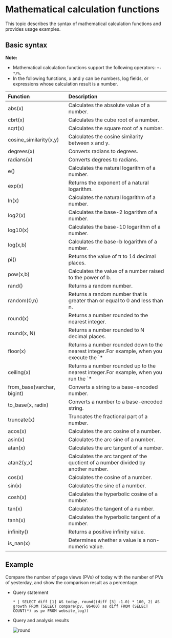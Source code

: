 # Mathematical calculation functions

This topic describes the syntax of mathematical calculation functions and provides usage examples.

## Basic syntax

**Note:**

-   Mathematical calculation functions support the following operators: `+-*/%`.
-   In the following functions, x and y can be numbers, log fields, or expressions whose calculation result is a number.

|Function|Description|
|:-------|:----------|
|abs\(x\)|Calculates the absolute value of a number.|
|cbrt\(x\)|Calculates the cube root of a number.|
|sqrt\(x\)|Calculates the square root of a number.|
|cosine\_similarity\(x,y\)|Calculates the cosine similarity between x and y.|
|degrees\(x\)|Converts radians to degrees.|
|radians\(x\)|Converts degrees to radians.|
|e\(\)|Calculates the natural logarithm of a number.|
|exp\(x\)|Returns the exponent of a natural logarithm.|
|ln\(x\)|Calculates the natural logarithm of a number.|
|log2\(x\)|Calculates the base-2 logarithm of a number.|
|log10\(x\)|Calculates the base-10 logarithm of a number.|
|log\(x,b\)|Calculates the base-b logarithm of a number.|
|pi\(\)|Returns the value of π to 14 decimal places.|
|pow\(x,b\)|Calculates the value of a number raised to the power of b.|
|rand\(\)|Returns a random number.|
|random\(0,n\)|Returns a random number that is greater than or equal to 0 and less than n.|
|round\(x\)|Returns a number rounded to the nearest integer.|
|round\(x, N\)|Returns a number rounded to N decimal places.|
|floor\(x\)|Returns a number rounded down to the nearest integer.For example, when you execute the `* | SELECT floor(2.5)` statement, 2.0 is returned. |
|ceiling\(x\)|Returns a number rounded up to the nearest integer.For example, when you run the `* | SELECT ceiling(2.5)` statement, 3.0 is returned. |
|from\_base\(varchar, bigint\)|Converts a string to a base-encoded number.|
|to\_base\(x, radix\)|Converts a number to a base-encoded string.|
|truncate\(x\)|Truncates the fractional part of a number.|
|acos\(x\)|Calculates the arc cosine of a number.|
|asin\(x\)|Calculates the arc sine of a number.|
|atan\(x\)|Calculates the arc tangent of a number.|
|atan2\(y,x\)|Calculates the arc tangent of the quotient of a number divided by another number.|
|cos\(x\)|Calculates the cosine of a number.|
|sin\(x\)|Calculates the sine of a number.|
|cosh\(x\)|Calculates the hyperbolic cosine of a number.|
|tan\(x\)|Calculates the tangent of a number.|
|tanh\(x\)|Calculates the hyperbolic tangent of a number.|
|infinity\(\)|Returns a positive infinity value.|
|is\_nan\(x\)|Determines whether a value is a non-numeric value.|

## Example

Compare the number of page views \(PVs\) of today with the number of PVs of yesterday, and show the comparison result as a percentage.

-   Query statement

    ```
    * | SELECT diff [1] AS today, round((diff [3] -1.0) * 100, 2) AS growth FROM (SELECT compare(pv, 86400) as diff FROM (SELECT COUNT(*) as pv FROM website_log))
    ```

-   Query and analysis results

    ![round](https://static-aliyun-doc.oss-accelerate.aliyuncs.com/assets/img/en-US/0935556161/p242658.png)



